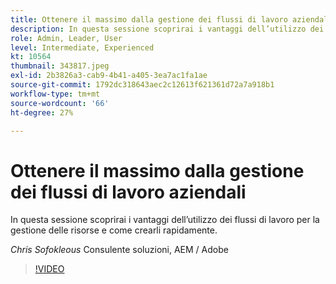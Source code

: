 ```yaml
---
title: Ottenere il massimo dalla gestione dei flussi di lavoro aziendali
description: In questa sessione scoprirai i vantaggi dell’utilizzo dei flussi di lavoro per la gestione delle risorse e come crearli rapidamente.
role: Admin, Leader, User
level: Intermediate, Experienced
kt: 10564
thumbnail: 343817.jpeg
exl-id: 2b3826a3-cab9-4b41-a405-3ea7ac1fa1ae
source-git-commit: 1792dc318643aec2c12613f621361d72a7a918b1
workflow-type: tm+mt
source-wordcount: '66'
ht-degree: 27%

---
```


# Ottenere il massimo dalla gestione dei flussi di lavoro aziendali

In questa sessione scoprirai i vantaggi dell’utilizzo dei flussi di lavoro per la gestione delle risorse e come crearli rapidamente.

*Chris Sofokleous* Consulente soluzioni, AEM / Adobe

>[!VIDEO](https://video.tv.adobe.com/v/343817/?quality=12&learn=on)
